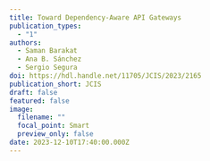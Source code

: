 ```yaml
---
title: Toward Dependency-Aware API Gateways
publication_types:
  - "1"
authors:
  - Saman Barakat
  - Ana B. Sánchez
  - Sergio Segura
doi: https://hdl.handle.net/11705/JCIS/2023/2165
publication_short: JCIS
draft: false
featured: false
image:
  filename: ""
  focal_point: Smart
  preview_only: false
date: 2023-12-10T17:40:00.000Z
---
```

